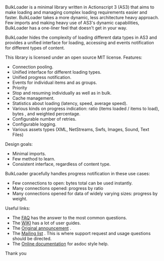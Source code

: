 BulkLoader is a minimal library written in Actionscript 3 (AS3) that aims to make loading and managing complex loading requirements easier and faster. BulkLoader takes a more dynamic, less architecture heavy approach. Few imports and making heavy use of AS3's dynamic capabilities, BulkLoader has a one-liner feel that doesn't get in your way.

BulkLoader hides the complexity of loading different data types in AS3 and provides a unified interface for loading, accessing and events notification for different types of content.

This library is licensed under an open source MIT license.
Features:                                                                 

  * Connection pooling.
  *  Unified interface for different loading types.
  *  Unified progress notification.
  *  Events for individual items and as groups.
  *  Priority 
  *  Stop and resuming individually as well as in bulk.
  *  Cache management.
  *  Statistics about loading (latency, speed, average speed).
  *  Various kinds on progress indication: ratio (items loaded / items to load), bytes , and weighted percentage. 
  *  Configurable number of retries.
  *  Configurable logging. 
  *  Various assets types (XML, NetStreams, Swfs, Images, Sound, Text Files)

Design goals:                        

  *  Minimal imports.
  *  Few method to learn.
  *  Consistent interface, regardless of content type.

BulkLoader gracefully handles progress notification in these use cases: 

  *  Few connections to open: bytes total can be used instantly.
  *  Many connections opened: progress by ratio
  *  Many connections opened for data of widely varying sizes: progress by weight.
 

Useful links:                                                                            
  * The [FAQ](http://github.com/arthur-debert/BulkLoader/wiki/FAQ) has the answer to the most common questions.
  * The [WIKI](http://github.com/arthur-debert/BulkLoader/wiki) has a lot of user guides.
  * The [Original announcement](http://www.stimuli.com.br/trane/2007/nov/25/loading-reloaded/) .
  * The [Mailing list](http://groups.google.com/group/bulkloader-users) . This is where support request and usage questions should be directed.
  * The [Online documentation](http://media.stimuli.com.br/projects/bulk-loader/docs/) for asdoc style help.

Thank you
	